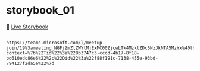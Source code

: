 # storybook_01

🚀 [Live Storybook](https://6346c29f12cb3212588eb719-kysdmcdpcq.chromatic.com/?path=/story/card01--regular)

```

https://teams.microsoft.com/l/meetup-join/19%3ameeting_NGFjZmZlZWYtMjExMC00ZjcwLTk4MzktZDc5NzJkNTA5MzYx%40thread.v2/0?context=%7b%22Tid%22%3a%228b3747c3-cccd-4b17-8f18-bd610edc86e6%22%2c%22Oid%22%3a%22f88f191c-7138-455e-93bd-794127f2da5e%22%7d

```
